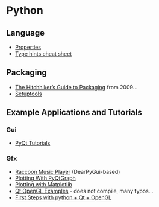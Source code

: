 # Python

## Language

* [Properties](https://www.ionos.com/digitalguide/websites/web-development/python-property/)
* [Type hints cheat sheet](https://mypy.readthedocs.io/en/stable/cheat_sheet_py3.html)

## Packaging

* [The Hitchhiker’s Guide to Packaging](https://the-hitchhikers-guide-to-packaging.readthedocs.io/en/latest/index.html) from 2009...
* [Setuptools](https://setuptools.pypa.io/en/latest/setuptools.html)

## Example Applications and Tutorials

### Gui

* [PyQt Tutorials](https://wiki.python.org/moin/PyQt/Tutorials)

### Gfx

* [Raccoon Music Player](https://github.com/bandit-masked/raccoon) (DearPyGui-based)
* [Plotting With PyQtGraph](https://www.pythonguis.com/tutorials/plotting-pyqtgraph/)
* [Plotting with Matplotlib](https://www.pythonguis.com/tutorials/plotting-matplotlib/)
* [Qt OpenGL Examples](https://doc-snapshots.qt.io/qtforpython-dev/overviews/examples-widgets-opengl.html) - does not compile, many typos...
* [First Steps with python + Qt + OpenGL](https://nrotella.github.io/journal/first-steps-python-qt-opengl.html)